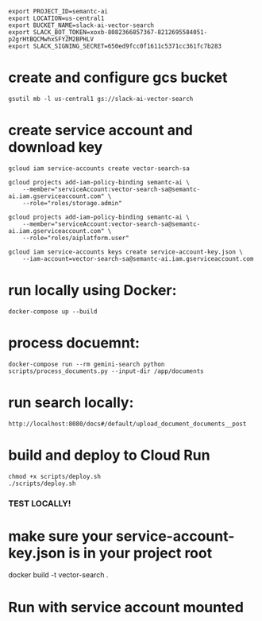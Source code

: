 ```
export PROJECT_ID=semantc-ai
export LOCATION=us-central1
export BUCKET_NAME=slack-ai-vector-search
export SLACK_BOT_TOKEN=xoxb-8082366857367-8212695584051-p2grHtBQCMwhxSFYZM2BPHLV
export SLACK_SIGNING_SECRET=650ed9fcc0f1611c5371cc361fc7b283
```

# create and configure gcs bucket
```
gsutil mb -l us-central1 gs://slack-ai-vector-search
```

# create service account and download key
```
gcloud iam service-accounts create vector-search-sa

gcloud projects add-iam-policy-binding semantc-ai \
    --member="serviceAccount:vector-search-sa@semantc-ai.iam.gserviceaccount.com" \
    --role="roles/storage.admin"

gcloud projects add-iam-policy-binding semantc-ai \
    --member="serviceAccount:vector-search-sa@semantc-ai.iam.gserviceaccount.com" \
    --role="roles/aiplatform.user"

gcloud iam service-accounts keys create service-account-key.json \
    --iam-account=vector-search-sa@semantc-ai.iam.gserviceaccount.com
```

# run locally using Docker:
```
docker-compose up --build
```
# process docuemnt:
```
docker-compose run --rm gemini-search python scripts/process_documents.py --input-dir /app/documents
```
# run search locally:
```
http://localhost:8080/docs#/default/upload_document_documents__post
```

# build and deploy to Cloud Run
```
chmod +x scripts/deploy.sh
./scripts/deploy.sh
```


### TEST LOCALLY!
# make sure your service-account-key.json is in your project root
docker build -t vector-search .

# Run with service account mounted
<!-- docker run -p 8080:8080 \
  -e PROJECT_ID=${PROJECT_ID} \
  -e BUCKET_NAME=${BUCKET_NAME} \
  -e GOOGLE_APPLICATION_CREDENTIALS=/tmp/keys/sa-key.json \
  -v ${PWD}/service-account-key.json:/tmp/keys/sa-key.json:ro \
  vector-search -->